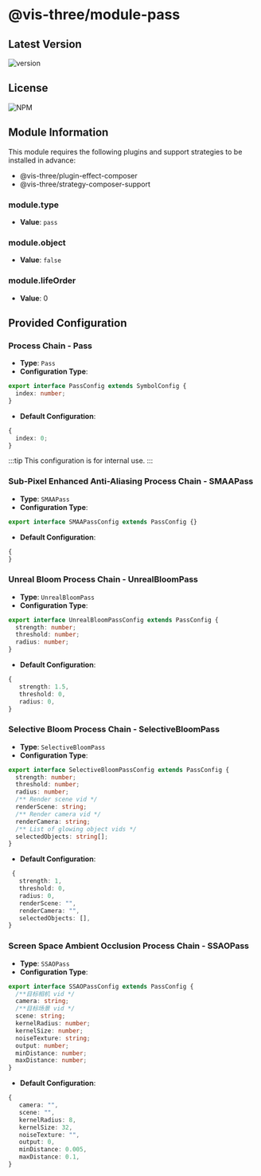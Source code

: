 # @vis-three/module-pass

## Latest Version

<img alt="version" src="https://img.shields.io/npm/v/@vis-three/module-pass">

## License

<img alt="NPM" src="https://img.shields.io/npm/l/@vis-three/module-pass?color=blue">

## Module Information

This module requires the following plugins and support strategies to be installed in advance:

- @vis-three/plugin-effect-composer
- @vis-three/strategy-composer-support

### module.type

- **Value**: `pass`

### module.object

- **Value**: `false`

### module.lifeOrder

- **Value**: 0

## Provided Configuration

### Process Chain - Pass

- **Type**: `Pass`
- **Configuration Type**:

```ts
export interface PassConfig extends SymbolConfig {
  index: number;
}
```

- **Default Configuration**:

```ts
{
  index: 0;
}
```

:::tip
This configuration is for internal use.
:::

### Sub-Pixel Enhanced Anti-Aliasing Process Chain - SMAAPass

- **Type**: `SMAAPass`
- **Configuration Type**:

```ts
export interface SMAAPassConfig extends PassConfig {}
```

- **Default Configuration**:

```ts
{
}
```

### Unreal Bloom Process Chain - UnrealBloomPass

- **Type**: `UnrealBloomPass`
- **Configuration Type**:


```ts
export interface UnrealBloomPassConfig extends PassConfig {
  strength: number;
  threshold: number;
  radius: number;
}
```

- **Default Configuration**:

```ts
{
   strength: 1.5,
   threshold: 0,
   radius: 0,
}
```

### Selective Bloom Process Chain - SelectiveBloomPass

- **Type**: `SelectiveBloomPass`
- **Configuration Type**:

```ts
export interface SelectiveBloomPassConfig extends PassConfig {
  strength: number;
  threshold: number;
  radius: number;
  /** Render scene vid */
  renderScene: string;
  /** Render camera vid */
  renderCamera: string;
  /** List of glowing object vids */
  selectedObjects: string[];
}
```

- **Default Configuration**:

```ts
 {
   strength: 1,
   threshold: 0,
   radius: 0,
   renderScene: "",
   renderCamera: "",
   selectedObjects: [],
}
```

### Screen Space Ambient Occlusion Process Chain - SSAOPass

- **Type**: `SSAOPass`
- **Configuration Type**:


```ts
export interface SSAOPassConfig extends PassConfig {
  /**目标相机 vid */
  camera: string;
  /**目标场景 vid */
  scene: string;
  kernelRadius: number;
  kernelSize: number;
  noiseTexture: string;
  output: number;
  minDistance: number;
  maxDistance: number;
}
```

- **Default Configuration**:

```ts
{
   camera: "",
   scene: "",
   kernelRadius: 8,
   kernelSize: 32,
   noiseTexture: "",
   output: 0,
   minDistance: 0.005,
   maxDistance: 0.1,
}
```
